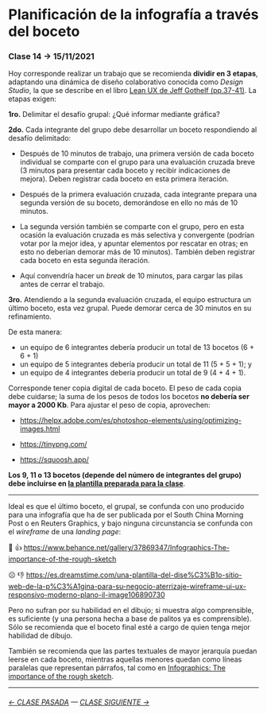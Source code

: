 # Planificación de la infografía a través del boceto

### Clase 14 → 15/11/2021

Hoy corresponde realizar un trabajo que se recomienda **dividir en 3 etapas**, adaptando una dinámica de diseño colaborativo conocida como *Design Studio*, la que se describe en el libro [Lean UX de Jeff Gothelf (pp.37-41)](https://drive.google.com/file/d/1sjTOzb0sRthTwPaNZF5wDJ4KkEsgChAc/view?usp=sharing). La etapas exigen:

**1ro.** Delimitar el desafío grupal: ¿Qué informar mediante gráfica?

**2do.** Cada integrante del grupo debe desarrollar un boceto respondiendo al desafío delimitado:
 
- Después de 10 minutos de trabajo, una primera versión de cada boceto individual se comparte con el grupo para una evaluación cruzada breve (3 minutos para presentar cada boceto y recibir indicaciones de mejora). Deben registrar cada boceto en esta primera iteración.

- Después de la primera evaluación cruzada, cada integrante prepara una segunda versión de su boceto, demorándose en ello no más de 10 minutos.

- La segunda versión también se comparte con el grupo, pero en esta ocasión la evaluación cruzada es más selectiva y convergente (podrían votar por la mejor idea, y apuntar elementos por rescatar en otras; en esto no deberían demorar más de 10 minutos). También deben registrar cada boceto en esta segunda iteración.

- Aquí convendría hacer un *break* de 10 minutos, para cargar las pilas antes de cerrar el trabajo.

**3ro.** Atendiendo a la segunda evaluación cruzada, el equipo estructura un último boceto, esta vez grupal. Puede demorar cerca de 30 minutos en su refinamiento. 

De esta manera: 

- un equipo de 6 integrantes debería producir un total de 13 bocetos (6 + 6 + 1) 
- un equipo de 5 integrantes debería producir un total de 11 (5 + 5 + 1); y 
- un equipo de 4 integrantes debería producir un total de 9 (4 + 4 + 1).

Corresponde tener copia digital de cada boceto. El peso de cada copia debe cuidarse; la suma de los pesos de todos los bocetos **no debería ser mayor a 2000 Kb**. Para ajustar el peso de copia, aprovechen:

- https://helpx.adobe.com/es/photoshop-elements/using/optimizing-images.html

- https://tinypng.com/

- https://squoosh.app/

**Los 9, 11 o 13 bocetos (depende del número de integrantes del grupo) debe incluirse en [la plantilla preparada para la clase](https://profesorfaco.github.io/dno075-2021-2/clase-14/)**.

- - - - - - - -

Ideal es que el último boceto, el grupal, se confunda con uno producido para una infografía que ha de ser publicada por el South China Morning Post o en Reuters Graphics, y bajo ninguna circunstancia se confunda con el *wireframe* de una *landing page*:

🙂  👍  https://www.behance.net/gallery/37869347/Infographics-The-importance-of-the-rough-sketch

☹️  👎  https://es.dreamstime.com/una-plantilla-del-dise%C3%B1o-sitio-web-de-la-p%C3%A1gina-para-su-negocio-aterrizaje-wireframe-ui-ux-responsivo-moderno-plano-il-image106890730

Pero no sufran por su habilidad en el dibujo; si muestra algo comprensible, es suficiente (y una persona hecha a base de palitos ya es comprensible). Sólo se recomienda que el boceto final esté a cargo de quien tenga mejor habilidad de dibujo.

También se recomienda que las partes textuales de mayor jerarquía puedan leerse en cada boceto, mientras aquellas menores quedan como líneas paralelas que representan párrafos, tal como en [Infographics: The importance of the rough sketch](https://www.behance.net/gallery/37869347/Infographics-The-importance-of-the-rough-sketch).

- - - - - - - -

###### [← CLASE PASADA](https://github.com/profesorfaco/dno075-2021-2/tree/main/clase-13) — [CLASE SIGUIENTE →](https://github.com/profesorfaco/dno075-2021-2/tree/main/clase-15) 
